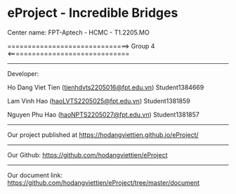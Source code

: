 # eProject - Incredible Bridges

Center name: FPT-Aptech - HCMC - T1.2205.MO 

==============================> Group 4 <==============================

------------------------------------------

Developer:

Ho Dang Viet Tien (tienhdvts2205016@fpt.edu.vn) Student1384669

Lam Vinh Hao (haoLVTS2205025@fpt.edu.vn) Student1381859

Nguyen Phu Hao (haoNPTS2205027@fpt.edu.vn) Student1381857

------------------------------------------

Our project published at https://hodangviettien.github.io/eProject/

------------------------------------------

Our Github: https://github.com/hodangviettien/eProject

-------------------------------------------

Our document link: https://github.com/hodangviettien/eProject/tree/master/document
